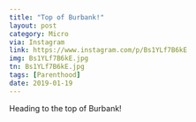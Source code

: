 ```yaml
---
title: "Top of Burbank!"
layout: post
category: Micro
via: Instagram
link: https://www.instagram.com/p/Bs1YLf7B6kE
img: Bs1YLf7B6kE.jpg
tn: Bs1YLf7B6kE.jpg
tags: [Parenthood]
date: 2019-01-19
---
```

Heading to the top of Burbank!